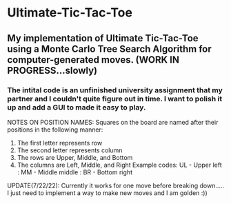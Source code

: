 # Ultimate-Tic-Tac-Toe
## My implementation of Ultimate Tic-Tac-Toe using a Monte Carlo Tree Search Algorithm for computer-generated moves. (WORK IN PROGRESS...slowly)
### The intital code is an unfinished university assignment that my partner and I couldn't quite figure out in time. I want to polish it up and add a GUI to made it easy to play.

NOTES ON POSITION NAMES:
  Squares on the board are named after their positions in the following manner: 
  1. The first letter represents row
  2. The second letter represents column
  3. The rows are Upper, Middle, and Bottom
  4. The columns are Left, Middle, and Right
    Example codes: UL - Upper left
                 : MM - Middle middle
                 : BR - Bottom right


UPDATE(7/22/22):
Currently it works for one move before breaking down..... I just need to implement a way to make new moves and I am golden :))
